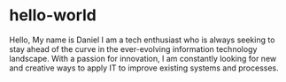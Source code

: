 # hello-world
Hello, My name is Daniel
I am a tech enthusiast who is always seeking to stay ahead of the curve in the ever-evolving information technology landscape. 
With a passion for innovation, I am constantly looking for new and creative ways to apply IT to improve existing systems and processes.
